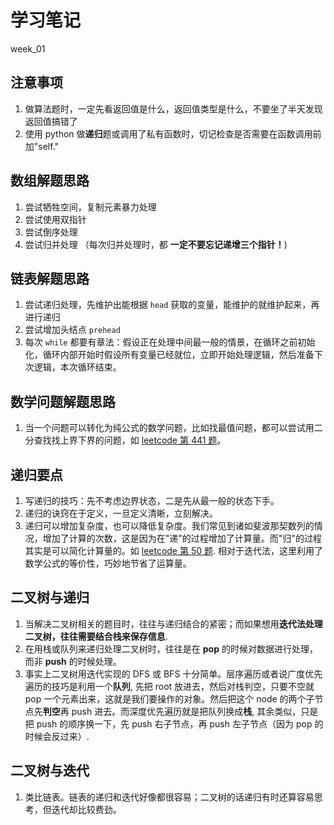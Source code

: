 # 学习笔记

week_01

## 注意事项

1. 做算法题时，一定先看返回值是什么，返回值类型是什么，不要坐了半天发现返回值搞错了
2. 使用 python 做**递归**题或调用了私有函数时，切记检查是否需要在函数调用前加"self."

## 数组解题思路

1. 尝试牺牲空间，复制元素暴力处理
1. 尝试使用双指针
2. 尝试倒序处理
3. 尝试归并处理 （每次归并处理时，都 **一定不要忘记递增三个指针！**)

## 链表解题思路

1. 尝试递归处理，先维护出能根据 `head` 获取的变量，能维护的就维护起来，再进行递归
2. 尝试增加头结点 `prehead`
3. 每次 `while` 都要有章法：假设正在处理中间最一般的情景，在循环之前初始化，循环内部开始时假设所有变量已经就位，立即开始处理逻辑，然后准备下次逻辑，本次循环结束。

## 数学问题解题思路

1. 当一个问题可以转化为纯公式的数学问题，比如找最值问题，都可以尝试用二分查找找上界下界的问题，如 [leetcode 第 441 题](https://leetcode-cn.com/problems/arranging-coins/)。

## 递归要点
1. 写递归的技巧：先不考虑边界状态，二是先从最一般的状态下手。
2. 递归的诀窍在于定义，一旦定义清晰，立刻解决。
3. 递归可以增加复杂度，也可以降低复杂度。我们常见到诸如斐波那契数列的情况，增加了计算的次数，这是因为在"递"的过程增加了计算量。而"归"的过程其实是可以简化计算量的。如 [leetcode 第 50 题](https://leetcode-cn.com/problems/powx-n/solution/powx-n-by-leetcode/). 相对于迭代法，这里利用了数学公式的等价性，巧妙地节省了运算量。

## 二叉树与递归

1. 当解决二叉树相关的题目时，往往与递归结合的紧密；而如果想用**迭代法处理二叉树，往往需要结合栈来保存信息**.
2. 在用栈或队列来递归处理二叉树时，往往是在 **pop** 的时候对数据进行处理，而非 **push** 的时候处理。
3. 事实上二叉树用迭代实现的 DFS 或 BFS 十分简单。层序遍历或者说广度优先遍历的技巧是利用一个**队列**, 先把 root 放进去，然后对栈判空，只要不空就 pop 一个元素出来，这就是我们要操作的对象。然后把这个 node 的两个子节点先**判空**再 push 进去。而深度优先遍历就是把队列换成**栈**, 其余类似，只是把 push 的顺序换一下，先 push 右子节点，再 push 左子节点（因为 pop 的时候会反过来）.

## 二叉树与迭代

1. 类比链表。链表的递归和迭代好像都很容易；二叉树的话递归有时还算容易思考，但迭代却比较费劲。